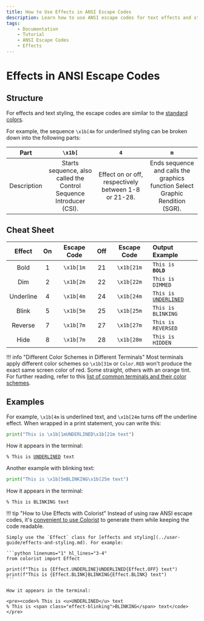 ```yaml
---
title: How to Use Effects in ANSI Escape Codes
description: Learn how to use ANSI escape codes for text effects and styling like bold, underline, blink, dim, etc. in terminal output with Python. Includes code examples.
tags:
    - Documentation
    - Tutorial
    - ANSI Escape Codes
    - Effects
---
```


# Effects in ANSI Escape Codes
## Structure
For effects and text styling, the escape codes are similar to the [standard colors](standard-16-colors.md).

For example, the sequence `\x1b[4m` for underlined styling can be broken down into the following parts:

| Part        | `\x1b[` | `4` | `m` |
| ----------- | :-----: | :-: | :-: |
| Description | Starts sequence, also called the Control Sequence Introducer (CSI). | Effect on or off, respectively between 1-8 or 21-28. | Ends sequence and calls the graphics function Select Graphic Rendition (SGR). |

## Cheat Sheet

| Effect    | On  | Escape Code | Off | Escape Code | Output Example |
| :-------: | :-: | :---------: | :-: | :---------: | :------------- |
| Bold      | 1   | `\x1b[1m`   | 21  | `\x1b[21m`  | <code>This is <strong>BOLD</strong></code> |
| Dim       | 2   | `\x1b[2m`   | 22  | `\x1b[22m`  | <code>This is <span class="effect-dimmed">DIMMED</span></code> |
| Underline | 4   | `\x1b[4m`   | 24  | `\x1b[24m`  | <code>This is <u>UNDERLINED</u></code> |
| Blink     | 5   | `\x1b[5m`   | 25  | `\x1b[25m`  | <code>This is <span class="effect-blinking">BLINKING</span></code> |
| Reverse   | 7   | `\x1b[7m`   | 27  | `\x1b[27m`  | <code>This is <span class="bg-bright-white">REVERSED</span></code> |
| Hide      | 8   | `\x1b[7m`   | 28  | `\x1b[28m`  | <code>This is <span class="effect-hidden">HIDDEN</span></code> |

!!! info "Different Color Schemes in Different Terminals"
    Most terminals apply different color schemes so `\x1b[31m` or `Color.RED` won't produce the exact same screen color of red. Some straight, others with an orange tint. For further reading, refer to this [list of common terminals and their color schemes](https://en.wikipedia.org/wiki/ANSI_escape_code#3-bit_and_4-bit).

## Examples
For example, `\x1b[4m` is underlined text, and `\x1b[24m` turns off the underline effect. When wrapped in a print statement, you can write this:

```python
print("This is \x1b[1mUNDERLINED\x1b[21m text")
```

How it appears in the terminal:

<pre><code>% This is <u>UNDERLINED</u> text</code></pre>

Another example with blinking text:

```python
print("This is \x1b[5mBLINKING\x1b[25m text")
```

How it appears in the terminal:

<pre><code>% This is <span class="effect-blinking">BLINKING</span> text</code></pre>

!!! tip "How to Use Effects with Colorist"
    Instead of using raw ANSI escape codes, it's [convenient to use Colorist](../user-guide/index.md) to generate them while keeping the code readable.

    Simply use the `Effect` class for [effects and styling](../user-guide/effects-and-styling.md). For example:

    ```python linenums="1" hl_lines="3-4"
    from colorist import Effect

    print(f"This is {Effect.UNDERLINE}UNDERLINED{Effect.OFF} text")
    print(f"This is {Effect.BLINK}BLINKING{Effect.BLINK} text")
    ```

    How it appears in the terminal:

    <pre><code>% This is <u>UNDERLINED</u> text
    % This is <span class="effect-blinking">BLINKING</span> text</code></pre>
